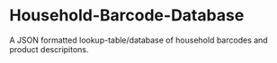 # Household-Barcode-Database
A JSON formatted lookup-table/database of household barcodes and product descripitons.
